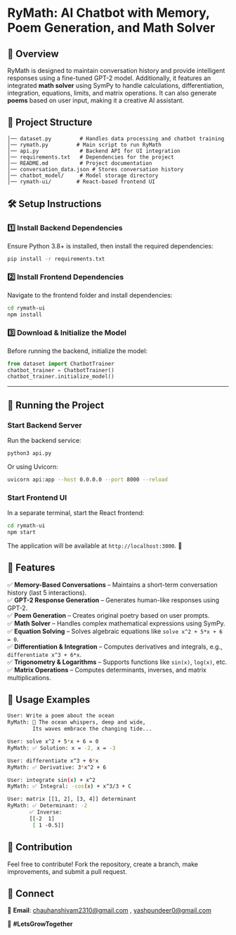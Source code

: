 # RyMath: AI Chatbot with Memory, Poem Generation, and Math Solver

## 🚀 Overview
RyMath is designed to maintain conversation history and provide intelligent responses using a fine-tuned GPT-2 model. Additionally, it features an integrated **math solver** using SymPy to handle calculations, differentiation, integration, equations, limits, and matrix operations. It can also generate **poems** based on user input, making it a creative AI assistant.

## 💂️ Project Structure
```
│── dataset.py         # Handles data processing and chatbot training
│── rymath.py         # Main script to run RyMath
│── api.py             # Backend API for UI integration
│── requirements.txt   # Dependencies for the project
│── README.md          # Project documentation
│── conversation_data.json # Stores conversation history
│── chatbot_model/     # Model storage directory
│── rymath-ui/        # React-based frontend UI
```  

## 🛠️ Setup Instructions  
### 1️⃣ Install Backend Dependencies  
Ensure Python 3.8+ is installed, then install the required dependencies:  
```sh
pip install -r requirements.txt
```  

### 2️⃣ Install Frontend Dependencies  
Navigate to the frontend folder and install dependencies:  
```sh
cd rymath-ui  
npm install  
```  

### 3️⃣ Download & Initialize the Model  
Before running the backend, initialize the model:  
```python
from dataset import ChatbotTrainer  
chatbot_trainer = ChatbotTrainer()  
chatbot_trainer.initialize_model()  
```  

---

## 🚀 Running the Project  
### Start Backend Server  
Run the backend service:  
```sh
python3 api.py  
```
Or using Uvicorn:
```sh
uvicorn api:app --host 0.0.0.0 --port 8000 --reload
```  

### Start Frontend UI  
In a separate terminal, start the React frontend:  
```sh
cd rymath-ui  
npm start  
```  

The application will be available at `http://localhost:3000`. 🎯

## 🧠 Features
✅ **Memory-Based Conversations** – Maintains a short-term conversation history (last 5 interactions).  
✅ **GPT-2 Response Generation** – Generates human-like responses using GPT-2.  
✅ **Poem Generation** – Creates original poetry based on user prompts.  
✅ **Math Solver** – Handles complex mathematical expressions using SymPy.  
✅ **Equation Solving** – Solves algebraic equations like `solve x^2 + 5*x + 6 = 0`.  
✅ **Differentiation & Integration** – Computes derivatives and integrals, e.g., `differentiate x^3 + 6*x`.  
✅ **Trigonometry & Logarithms** – Supports functions like `sin(x)`, `log(x)`, etc.  
✅ **Matrix Operations** – Computes determinants, inverses, and matrix multiplications.  

## 🎯 Usage Examples
```sh
User: Write a poem about the ocean
RyMath: 🌊 The ocean whispers, deep and wide,
        Its waves embrace the changing tide...

User: solve x^2 + 5*x + 6 = 0
RyMath: ✅ Solution: x = -2, x = -3

User: differentiate x^3 + 6*x
RyMath: ✅ Derivative: 3*x^2 + 6

User: integrate sin(x) + x^2
RyMath: ✅ Integral: -cos(x) + x^3/3 + C

User: matrix [[1, 2], [3, 4]] determinant
RyMath: ✅ Determinant: -2
       ✅ Inverse:
       [[-2  1]
        [ 1 -0.5]]
```

## 🤝 Contribution
Feel free to contribute! Fork the repository, create a branch, make improvements, and submit a pull request.

<!--## 🌜 License
This project is open-source under the MIT License.
-->
## 🔗 Connect
📧 **Email**: chauhanshivam2310@gmail.com , yashpundeer0@gmail.com
<!-- 🌐 **Website**: your-website.com -->
🚀 **#LetsGrowTogether**

